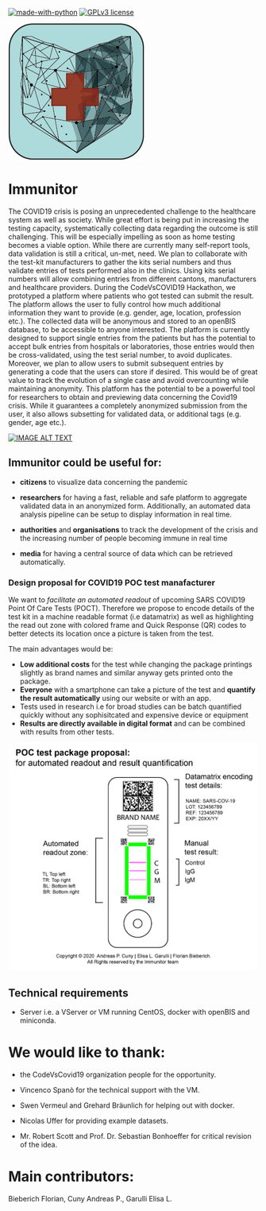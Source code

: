 [![made-with-python](https://img.shields.io/badge/Made%20with-Python-1f425f.svg)](https://www.python.org/)
[![GPLv3 license](https://img.shields.io/badge/License-GPLv3-blue.svg)](https://github.com/cunyap/codevscovid19_app/blob/master/LICENSE)



![](app/static/img/immonitor-ch-bright.png) 

# Immunitor



The COVID19 crisis is posing an unprecedented challenge to the healthcare system as well as society. While great effort is being put in increasing the testing capacity, systematically collecting data regarding the outcome is still challenging. This will be especially impelling as soon as home testing becomes a viable option. While there are currently many self-report tools, data validation is still a critical, un-met, need.
We plan to collaborate with the test-kit manufacturers to gather the kits serial numbers and thus validate entries of tests performed also in the clinics.
Using kits serial numbers will allow combining entries from different cantons, manufacturers and healthcare providers.
During the CodeVsCOVID19 Hackathon, we prototyped a platform where patients who got tested can submit the result. The platform allows the user to fully control how much additional information they want to provide (e.g. gender, age, location, profession etc.). The collected data will be anonymous and stored to an openBIS database, to be accessible to anyone interested. The platform is currently designed to support single entries from the patients but has the potential to accept bulk entries from hospitals or laboratories, those entries would then be cross-validated, using the test serial number, to avoid duplicates.
Moreover, we plan to allow users to submit subsequent entries by generating a code that the users can store if desired. This would be of great value to track the evolution of a single case and avoid overcounting while maintaining anonymity.
This platform has the potential to be a powerful tool for researchers to obtain and previewing data concerning the Covid19 crisis. While it guarantees a completely anonymized submission from the user, it also allows subsetting for validated data, or additional tags (e.g. gender, age etc.).



[![IMAGE ALT TEXT](http://img.youtube.com/vi/PbIC1CnMSFY/0.jpg)](http://www.youtube.com/watch?v=PbIC1CnMSFY "Immunitor")



## Immunitor could be useful for:

- __citizens__ to visualize data concerning the pandemic

- __researchers__ for having a fast, reliable and safe platform to aggregate validated data in an anonymized form. Additionally, an automated data analysis pipeline can be setup to display information in real time.

- __authorities__ and __organisations__ to track the development of the crisis and the increasing number of people becoming immune in real time

- __media__ for having a central source of data which can be retrieved automatically.

  



### Design proposal for COVID19 POC test manafacturer

We want to _facilitate an automated readout_ of upcoming SARS COVID19 Point Of Care Tests (POCT). Therefore we propose to encode details of the test kit in a machine readable format (i.e datamatrix)  as well as highlighting the read out zone with colored frame and Quick Response (QR) codes to better detects its location once a picture is taken from the test.

The main advantages would be:

* __Low additional costs__ for the test while changing the package printings slightly as brand names and similar anyway gets printed onto the package.
* __Everyone__ with a smartphone can take a picture of the test and __quantify the result automatically__ using our website or with an app.
* Tests used in research i.e for broad studies can be batch quantified quickly without any sophisitcated and expensive device or equipment
* __Results are directly available in digital format__ and can be combined with results from other tests.

![POC test proposal](app/static/img/POCT_Package_Porposal.jpg)





## Technical requirements

* Server i.e. a VServer or VM running CentOS, docker with openBIS and miniconda.



# We would like to thank:

- the CodeVsCovid19 organization people for the opportunity. 

- Vincenco Spanò for the technical support with the VM.

- Swen Vermeul and Grehard Bräunlich for helping out with docker.

- Nicolas Uffer for providing example datasets.

- Mr. Robert Scott and Prof. Dr. Sebastian Bonhoeffer for critical revision of the idea.

  

# Main contributors:
Bieberich Florian, Cuny Andreas P., Garulli Elisa L.